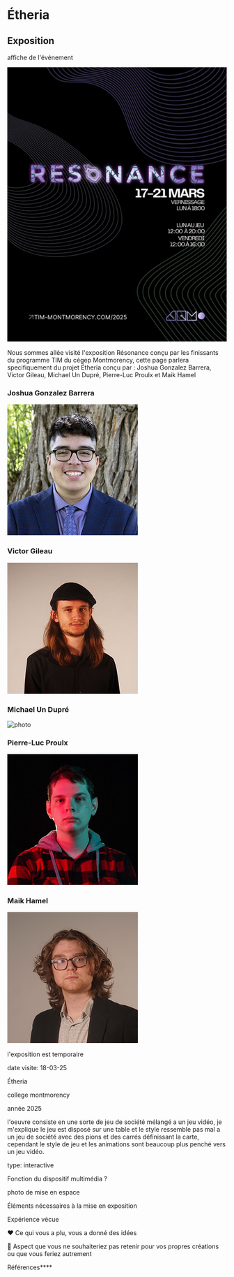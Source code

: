 # Étheria

## Exposition
affiche de l'événement

![photo](medias/affiche_resonance.png)


Nous sommes allée visité l'exposition Résonance conçu par les finissants du programme TIM du cégep Montmorency, cette page parlera specifiquement du projet Étheria conçu par :
Joshua Gonzalez Barrera, Victor Gileau, Michael Un Dupré, Pierre-Luc Proulx et Maik Hamel


### Joshua Gonzalez Barrera  
![photo](medias/Joshua_Gonzalez-Barrera.png)

### Victor Gileau
![photo](medias/Victor_Gileau.png)

### Michael Un Dupré
![photo](medias/Michael_Un_Dupré.png)

### Pierre-Luc Proulx
![photo](medias/Pierre-Luc_Proulx.png)

### Maik Hamel
![photo](medias/Maik_Hamel.png)


l'exposition est temporaire

date visite: 18-03-25

Étheria

college montmorency 

année 2025

l'oeuvre consiste en une sorte de jeu de société mélangé a un jeu vidéo, je m'explique le jeu est disposé sur une table et le style ressemble pas mal a un jeu de société avec des pions et des carrés définissant la carte, cependant le style de jeu et les animations sont beaucoup plus penché vers un jeu vidéo.

type: interactive 

Fonction du dispositif multimédia ?

photo de mise en espace

Éléments nécessaires à la mise en exposition

Expérience vécue

❤️ Ce qui vous a plu, vous a donné des idées

🤔 Aspect que vous ne souhaiteriez pas retenir pour vos propres créations ou que vous feriez autrement

Références****

